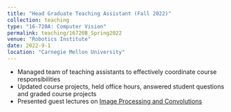 ```yaml
---
title: "Head Graduate Teaching Assistant (Fall 2022)"
collection: teaching
type: "16-720A: Computer Vision"
permalink: teaching/16720B_Spring2022
venue: "Robotics Institute"
date: 2022-9-1
location: "Carnegie Mellon University"
---
```


* Managed team of teaching assistants to effectively coordinate course responsibilities
* Updated course projects, held office hours, answered student questions and graded course projects
* Presented guest lectures on [Image Processing and Convolutions](https://docs.google.com/presentation/d/13hY5WO7gi_B31RlbUyFiitXsPkXu-KG-BM29yriQzTU/edit?usp=sharing)

